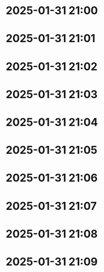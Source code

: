 # 2025-01-31 21:00
# 2025-01-31 21:01
# 2025-01-31 21:02
# 2025-01-31 21:03
# 2025-01-31 21:04
# 2025-01-31 21:05
# 2025-01-31 21:06
# 2025-01-31 21:07
# 2025-01-31 21:08
# 2025-01-31 21:09

